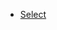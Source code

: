 - [Select](https://bigdata-mindstorms.github.io/d3-playground/#https://bigdata-mindstorms.github.io/d3-playground/lrl1225/2016/01/21/select.js)

